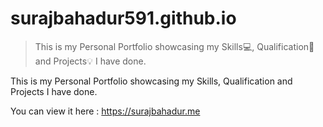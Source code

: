 # surajbahadur591.github.io
>This is my Personal Portfolio showcasing my Skills💻, Qualification📜 and Projects💡 I have done. 

This is my Personal Portfolio showcasing my Skills, Qualification and Projects I have done. 
 
You can view it here : https://surajbahadur.me
